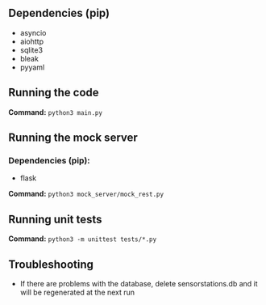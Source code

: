 ## Dependencies (pip)

- asyncio
- aiohttp
- sqlite3
- bleak
- pyyaml

## Running the code

**Command:** `python3 main.py`

## Running the mock server

### Dependencies (pip):

- flask

**Command:** `python3 mock_server/mock_rest.py`

## Running unit tests

**Command:** `python3 -m unittest tests/*.py`

## Troubleshooting

- If there are problems with the database, delete sensorstations.db and it will be regenerated at the next run